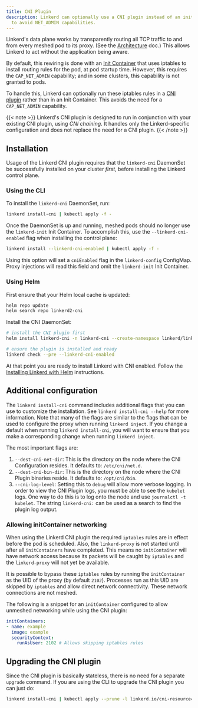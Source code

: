 ```yaml
---
title: CNI Plugin
description: Linkerd can optionally use a CNI plugin instead of an init-container
  to avoid NET_ADMIN capabilities.
---
```


Linkerd's data plane works by transparently routing all TCP traffic to and from
every meshed pod to its proxy. (See the
[Architecture](../reference/architecture/) doc.) This allows Linkerd to act
without the application being aware.

By default, this rewiring is done with an [Init
Container](../reference/architecture/#linkerd-init-container) that uses
iptables to install routing rules for the pod, at pod startup time. However,
this requires the `CAP_NET_ADMIN` capability; and in some clusters, this
capability is not granted to pods.

To handle this, Linkerd can optionally run these iptables rules in a [CNI
plugin](https://kubernetes.io/docs/concepts/extend-kubernetes/compute-storage-net/network-plugins/)
rather than in an Init Container. This avoids the need for a `CAP_NET_ADMIN`
capability.

{{< note >}}
Linkerd's CNI plugin is designed to run in conjunction with your existing CNI
plugin, using _CNI chaining_. It handles only the Linkerd-specific
configuration and does not replace the need for a CNI plugin.
{{< /note >}}

## Installation

Usage of the Linkerd CNI plugin requires that the `linkerd-cni` DaemonSet be
successfully installed on your cluster _first_, before installing the Linkerd
control plane.

### Using the CLI

To install the `linkerd-cni` DaemonSet, run:

```bash
linkerd install-cni | kubectl apply -f -
```

Once the DaemonSet is up and running, meshed pods should no longer use the
`linkerd-init` Init Container. To accomplish this, use the
`--linkerd-cni-enabled` flag when installing the control plane:

```bash
linkerd install --linkerd-cni-enabled | kubectl apply -f -
```

Using this option will set a `cniEnabled` flag in the `linkerd-config`
ConfigMap. Proxy injections will read this field and omit the `linkerd-init`
Init Container.

### Using Helm

First ensure that your Helm local cache is updated:

```bash
helm repo update
helm search repo linkerd2-cni
```

Install the CNI DaemonSet:

```bash
# install the CNI plugin first
helm install linkerd-cni -n linkerd-cni --create-namespace linkerd/linkerd2-cni

# ensure the plugin is installed and ready
linkerd check --pre --linkerd-cni-enabled
```

At that point you are ready to install Linkerd with CNI enabled.  Follow the
[Installing Linkerd with Helm](../tasks/install-helm/) instructions.

## Additional configuration

The `linkerd install-cni` command includes additional flags that you can use to
customize the installation. See `linkerd install-cni --help` for more
information. Note that many of the flags are similar to the flags that can be
used to configure the proxy when running `linkerd inject`. If you change a
default when running `linkerd install-cni`, you will want to ensure that you
make a corresponding change when running `linkerd inject`.

The most important flags are:

1. `--dest-cni-net-dir`: This is the directory on the node where the CNI
   Configuration resides. It defaults to: `/etc/cni/net.d`.
2. `--dest-cni-bin-dir`: This is the directory on the node where the CNI Plugin
   binaries reside. It defaults to: `/opt/cni/bin`.
3. `--cni-log-level`: Setting this to `debug` will allow more verbose logging.
   In order to view the CNI Plugin logs, you must be able to see the `kubelet`
   logs. One way to do this is to log onto the node and use
   `journalctl -t kubelet`. The string `linkerd-cni:` can be used as a search to
   find the plugin log output.

### Allowing initContainer networking

When using the Linkerd CNI plugin the required `iptables` rules are in effect
before the pod is scheduled. Also, the `linkerd-proxy` is not started until
after all `initContainers` have completed. This means no `initContainer` will
have network access because its packets will be caught by `iptables` and the
`linkerd-proxy` will not yet be available.

It is possible to bypass these `iptables` rules by running the `initContainer`
as the UID of the proxy (by default `2102`). Processes run as this UID are
skipped by `iptables` and allow direct network connectivity. These network
connections are not meshed.

The following is a snippet for an `initContainer` configured to allow unmeshed
networking while using the CNI plugin:

```yaml
initContainers:
- name: example
  image: example
  securityContext:
    runAsUser: 2102 # Allows skipping iptables rules
```

## Upgrading the CNI plugin

Since the CNI plugin is basically stateless, there is no need for a separate
`upgrade` command. If you are using the CLI to upgrade the CNI plugin you can
just do:

```bash
linkerd install-cni | kubectl apply --prune -l linkerd.io/cni-resource=true -f -
```
